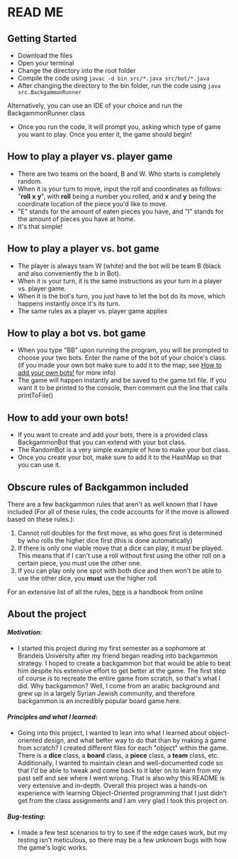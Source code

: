 # READ ME

## Getting Started
- Download the files
- Open your terminal
- Change the directory into the root folder
- Compile the code using ```javac -d bin src/*.java src/bot/*.java``` 
- After changing the directory to the bin folder, run the code using ```java src.BackgammonRunner```

Alternatively, you can use an IDE of your choice and run the BackgammonRunner class

- Once you run the code, it will prompt you, asking which type of game you want to play. Once you enter it, the game should begin!

## How to play a player vs. player game
- There are two teams on the board, B and W. Who starts is completely random. 
- When it is your turn to move, input the roll and coordinates as follows: "**roll** **x** **y**", with **roll** being a number you rolled, and **x** and **y** being the coordinate location of the piece you'd like to move. 
- "E" stands for the amount of eaten pieces you have, and "I" stands for the amount of pieces you have at home. 
- It's that simple!

## How to play a player vs. bot game
- The player is always team W (white) and the bot will be team B (black and also conveniently the b in Bot).
- When it is your turn, it is the same instructions as your turn in a player vs. player game.
- When it is the bot's turn, you just have to let the bot do its move, which happens instantly once it's its turn.
- The same rules as a player vs. player game applies

## How to play a bot vs. bot game
- When you type "BB" upon running the program, you will be prompted to choose your two bots. Enter the name of the bot of your choice's class. (if you made your own bot make sure to add it to the map; see [How to add your own bots!](##How-to-add-your-own-bots!) for more info)
- The game will happen instantly and be saved to the game.txt file. If you want it to be printed to the console, then comment out the line that calls printToFile()

## How to add your own bots!
- If you want to create and add your bots, there is a provided class BackgammonBot that you can extend with your bot class.
- The RandomBot is a very simple example of how to make your bot class.
- Once you create your bot, make sure to add it to the HashMap so that you can use it.

## Obscure rules of Backgammon included
There are a few backgammon rules that aren't as well known that I have included (For all of these rules, the code accounts for if the move is allowed based on these rules.):
1. Cannot roll doubles for the first move, as who goes first is determined by who rolls the higher dice first (this is done automatically)
2. If there is only one viable move that a dice can play, it must be played. This means that if I can't use a roll without first using the other roll on a certain piece, you must use the other one.
3. If you can play only one spot with both dice and then won't be able to use the other dice, you **must** use the higher roll

For an extensive list of all the rules, [here](https://www.bkgm.com/faq/BasicRules.html#what_if_i_can_only_play_one_number_) is a handbook from online

## About the project
#### ***Motivation***: 
- I started this project during my first semester as a sophomore at Brandeis University after my friend began reading into backgammon strategy. I hoped to create a backgammon bot that would be able to beat him despite his extensive effort to get better at the game. The first step of course is to recreate the entire game from scratch, so that's what I did. Why backgammon? Well, I come from an arabic background and grew up in a largely Syrian Jewish community, and therefore backgammon is an incredibly popular board game here.
#### ***Principles and what I learned***:
- Going into this project, I wanted to lean into what I learned about object-oriented design, and what better way to do that than by making a game from scratch? I created different files for each "object" within the game. There is a **dice** class, a **board** class, a **piece** class, a **team** class, etc. Additionally, I wanted to maintain clean and well-documented code so that I'd be able to tweak and come back to it later on to learn from my past self and see where I went wrong. That is also why this README is very extensive and in-depth. Overall this project was a hands-on experience with learning Object-Oriented programming that I just didn't get from the class assignments and I am very glad I took this project on. 
#### ***Bug-testing***: 
- I made a few test scenarios to try to see if the edge cases work, but my testing isn't meticulous, so there may be a few unknown bugs with how the game's logic works.

